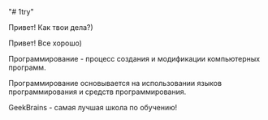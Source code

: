 "# 1try" 

Привет! Как твои дела?)

Привет! Все хорошо)

Программирование - процесс создания и модификации компьютерных программ.

Программирование основывается на использовании языков программирования и средств программирования.

GeekBrains - самая лучшая школа по обучению!
